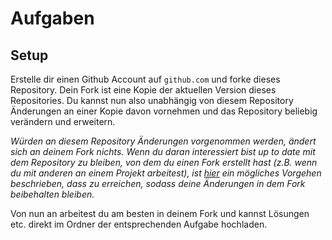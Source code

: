 # Aufgaben 

## Setup 

Erstelle dir einen Github Account auf ```github.com``` und forke dieses Repository. Dein Fork ist eine Kopie der aktuellen Version dieses Repositories. Du kannst nun also unabhängig von diesem Repository Änderungen an einer Kopie davon vornehmen und das Repository beliebig verändern und erweitern. 

_Würden an diesem Repository Änderungen vorgenommen werden, ändert sich an deinem Fork nichts. Wenn du daran interessiert bist up to date mit dem Repository zu bleiben, von dem du einen Fork erstellt hast (z.B. wenn du mit anderen an einem Projekt arbeitest), ist [hier](https://stackoverflow.com/questions/7244321/how-do-i-update-or-sync-a-forked-repository-on-github) ein mögliches Vorgehen beschrieben, dass zu erreichen, sodass deine Änderungen in dem Fork beibehalten bleiben._

Von nun an arbeitest du am besten in deinem Fork und kannst Lösungen etc. direkt im Ordner der entsprechenden Aufgabe hochladen.
